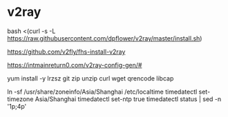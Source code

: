 # v2ray

bash <(curl -s -L https://raw.githubusercontent.com/dpflower/v2ray/master/install.sh)




https://github.com/v2fly/fhs-install-v2ray

https://intmainreturn0.com/v2ray-config-gen/#


yum install -y lrzsz git zip unzip curl wget qrencode libcap

ln -sf /usr/share/zoneinfo/Asia/Shanghai /etc/localtime
timedatectl set-timezone Asia/Shanghai
timedatectl set-ntp true
timedatectl status | sed -n '1p;4p'




